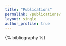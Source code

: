 ```yaml
---
title: "Publications"
permalink: /publications/
layout: single
author_profile: true
---
```


{% bibliography %}
